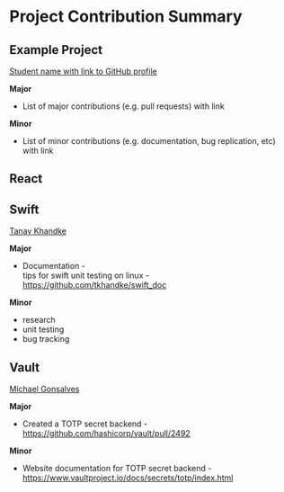 # Project Contribution Summary

## Example Project

[Student name with link to GitHub profile](https://github.com/kbuffardi)

**Major**

* List of major contributions (e.g. pull requests) with link

**Minor**

* List of minor contributions (e.g. documentation, bug replication, etc) with link


## React

## Swift   
[Tanay Khandke](https://github.com/tkhandke)

**Major**

* Documentation -   
tips for swift unit testing on linux - https://github.com/tkhandke/swift_doc

**Minor**

* research
* unit testing
* bug tracking


## Vault

[Michael Gonsalves](https://github.com/mymercurialsky)

**Major**

* Created a TOTP secret backend - https://github.com/hashicorp/vault/pull/2492

**Minor**

* Website documentation for TOTP secret backend - https://www.vaultproject.io/docs/secrets/totp/index.html

